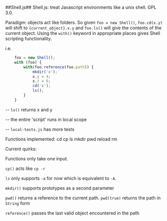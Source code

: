 ##Shell.js##
Shell.js: treat Javascript environments like a unix shell. GPL 3.0.

Paradigm: objects act like folders. So given `foo = new Shell()`, `foo.cd(x.y)` will shift to `{current_object}.x.y` and `foo.ls()` will give the contents of the current object. Using the `with()` keyword in appropriate places gives Shell scripting functionality.

i.e.
```javascript
	foo = new Shell();
    with (foo) {
        with(foo.reference(foo.path)) {
            mkdir('x');
            x.y = 4;
            x.z = 6;
            cd('x');
            ls();
        }
    }
```

-- `ls()` returns x and y

-- the entire 'script' runs in local scope

-- `local-tests.js` has more tests

Functions implemented:
cd  cp  ls  mkdir   pwd reload  rm

Current quirks:

Functions only take one input.

`cp()` acts like `cp -r`

`ls` only supports `-a` for now which is equivalent to `-A`.

`mkdir()` supports prototypes as a second parameter

`pwd()` returns a reference to the current path. `pwd(true)` returns the path in `String` form

`reference()` passes the last valid object encountered in the path
